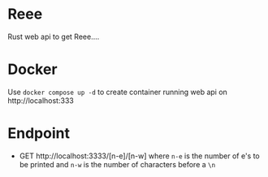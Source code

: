 # Reee
Rust web api to get Reee....

# Docker
Use `docker compose up -d` to create container running web api on http://localhost:333

# Endpoint
- GET http://localhost:3333/[n-e]/[n-w] where `n-e` is the number of e's to be printed and `n-w` is the number of characters before a `\n`
